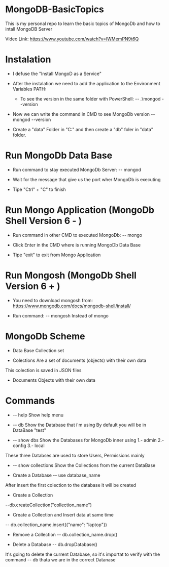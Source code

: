 # MongoDB-BasicTopics
This is my personal repo to learn the basic topics of MongoDb and how to intall MongoDB Server

Video Link: https://www.youtube.com/watch?v=lWMemPN9t6Q

# Instalation

* I defuse the "Install MongoD as a Service"

* After the instalation we need to add the application to the Environment Variables PATH:
    - To see the version in the same folder with PowerShell: 
        -- .\mongod --version

* Now we can write the command in CMD to see MongoDb version
-- mongod --version

* Create a "data" Folder in "C:" and then create a "db" foler in "data" folder.

# Run MongoDb Data Base

* Run command to stay executed MongoDb Server:
-- mongod 

* Wait for the message that give us the port wher MongoDb is executing

* Tipe "Ctrl" + "C" to finish


# Run Mongo Application (MongoDb Shell Version 6 - )

* Run command in other CMD to executed MongoDb:
-- mongo

* Click Enter in the CMD where is running MongoDb Data Base

* Tipe "exit" to exit from Mongo Application

# Run Mongosh (MongoDb Shell Version 6 + )

* You need to download mongosh from:
https://www.mongodb.com/docs/mongodb-shell/install/

* Run command:
-- mongosh
Instead of mongo


# MongoDb Scheme

* Data Base
Collection set

* Colections
Are a set of documents (objects) with their own data

This colection is saved in JSON files

* Documents
Objects with their own data


# Commands

* -- help
Show help menu

* -- db
Show the Database that i'm using
By default you will be in DataBase "test"

* -- show dbs
Show the Databases for MongoDb inner using
1.- admin
2.- config
3.- local

These three Databses are used to store Users, Permissions mainly

* -- show collections
Show the Collections from the current DataBase

* Create a Database
-- use database_name

After insert the first colection to the database it will be created

* Create a Collection

--db.createCollection("collection_name")

* Create a Collection and Insert data at same time

-- db.collection_name.insert({"name": "laptop"})

* Remove a Collection
-- db.collection_name.drop()

* Delete a Database
-- db.dropDatabase()

It's going to delete the current Database, so it's importat to verify with the command -- db thata we are in the correct Datanase